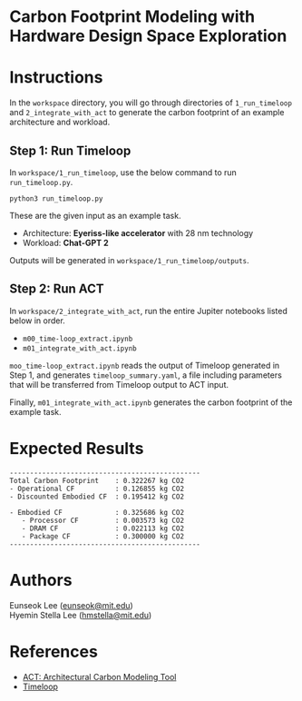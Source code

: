 Carbon Footprint Modeling with Hardware Design Space Exploration
======================================

# Instructions

In the `workspace` directory, you will go through directories of `1_run_timeloop` and `2_integrate_with_act` to generate the carbon footprint of an example architecture and workload.

## Step 1: Run Timeloop
In `workspace/1_run_timeloop`, use the below command to run `run_timeloop.py`. 

```
python3 run_timeloop.py
```

These are the given input as an example task.
* Architecture: **Eyeriss-like accelerator** with 28 nm technology
* Workload: **Chat-GPT 2**

Outputs will be generated in `workspace/1_run_timeloop/outputs`.

## Step 2: Run ACT
In `workspace/2_integrate_with_act`, run the entire Jupiter notebooks listed below in order.
* `m00_time-loop_extract.ipynb`
* `m01_integrate_with_act.ipynb`

`moo_time-loop_extract.ipynb` reads the output of Timeloop generated in Step 1, and generates `timeloop_summary.yaml`, a file including parameters that will be transferred from Timeloop output to ACT input.

Finally, `m01_integrate_with_act.ipynb` generates the carbon footprint of the example task.


# Expected Results
```
-----------------------------------------------
Total Carbon Footprint    : 0.322267 kg CO2
- Operational CF          : 0.126855 kg CO2
- Discounted Embodied CF  : 0.195412 kg CO2

- Embodied CF             : 0.325686 kg CO2
   - Processor CF         : 0.003573 kg CO2
   - DRAM CF              : 0.022113 kg CO2
   - Package CF           : 0.300000 kg CO2
-----------------------------------------------
```


# Authors
Eunseok Lee (eunseok@mit.edu)\
Hyemin Stella Lee (hmstella@mit.edu)

# References
* [ACT: Architectural Carbon Modeling Tool](https://github.com/alugupta/ACT)
* [Timeloop](https://github.com/Accelergy-Project/timeloop-accelergy-exercises)

